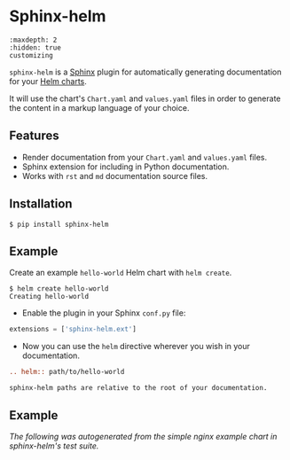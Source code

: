 # Sphinx-helm

```{toctree}
:maxdepth: 2
:hidden: true
customizing
```

`sphinx-helm` is a [Sphinx](https://www.sphinx-doc.org/) plugin for automatically generating documentation for your [Helm charts](https://helm.sh/).

It will use the chart's `Chart.yaml` and `values.yaml` files in order to
generate the content in a markup language of your choice.

## Features

- Render documentation from your `Chart.yaml` and `values.yaml` files.
- Sphinx extension for including in Python documentation.
- Works with `rst` and `md` documentation source files.

## Installation

```console
$ pip install sphinx-helm
```

## Example

Create an example `hello-world` Helm chart with `helm create`.

```console
$ helm create hello-world
Creating hello-world
```

- Enable the plugin in your Sphinx ``conf.py`` file:

```python
extensions = ['sphinx-helm.ext']
```

- Now you can use the `helm` directive wherever you wish in your documentation.

```rst
.. helm:: path/to/hello-world
```

```{note}
sphinx-helm paths are relative to the root of your documentation.
```
   
## Example

*The following was autogenerated from the simple nginx example chart in sphinx-helm's test suite.*


```{helm} ../sphinx_helm/tests/mockcharts/simple

```
